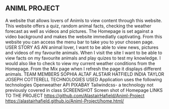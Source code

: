## ANIML PROJECT
A website that allows lovers of Animls to view content through this website.
This website offers a quiz, random animal facts, checking the weather forecast as well as videos and pictures.
The Homepage is set against a video background and makes the website immediatly captivating.
From this website you can access the menu bar to take you to your chosen page.
USER STORY
AS AN animal lover, I want to be able to view news, pictures and videos of my favourite animals.  When I visit the site I want to be able to view facts on my favourite animals and play quizes to test my knowledge.
I would also like to check to view my current weather conditions from the Homepage.
From the Mix page when I refresh the page it displays different animals.
TEAM MEMBERS
SOPHIA ALTAF
ALSTAIR HATFIELD
INDIA TAYLOR
JOSEPH COTTERELL
TECHNOLOGIES USED
Application uses the following technologies
Openweather API
PIXABAY
Tailwindcss- a technology not previously covered in class
SCREENSHOT
Screen shot of Homepage
LINKS TO THE PROJECT
https://github.com/AlastairHafield/Animl-Project
https://alastairhafield.github.io/Animl-Project/home.html/
